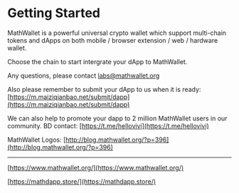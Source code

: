 # Getting Started

MathWallet is a powerful universal crypto wallet which support multi-chain tokens and dApps on both mobile / browser extension / web / hardware wallet.

Choose the chain to start intergrate your dApp to MathWallet.

Any questions, please contact labs@mathwallet.org

Also please remember to submit your dApp to us when it is ready: [https://m.maiziqianbao.net/submit/dapp](https://m.maiziqianbao.net/submit/dapp)

We can also help to promote your dapp to 2 million MathWallet users in our community. BD contact: [https://t.me/hellovivi](https://t.me/hellovivi)

MathWallet Logos: [http://blog.mathwallet.org/?p=396](http://blog.mathwallet.org/?p=396)

---

[https://www.mathwallet.org/](https://www.mathwallet.org/)

[https://mathdapp.store/](https://mathdapp.store/)
